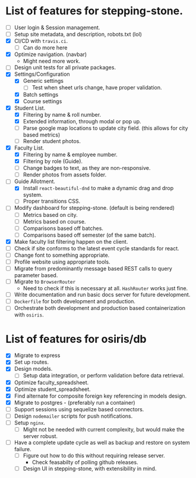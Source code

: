 # List of features for stepping-stone.
 - [ ] User login & Session management.
 - [ ] Setup site metadata, and description, robots.txt (lol)
 - [x] CI/CD with `travis.ci`.
    - [ ] Can do more here
 - [x] Optimize navigation. (navbar)
   - Might need more work.
 - [ ] Design unit tests for all private packages.
 - [x] Settings/Configuration
   - [x] Generic settings
     - [ ] Test when sheet urls change, have proper validation.
   - [x] Batch settings
   - [x] Course settings
 - [x] Student List. 
   - [x] Filtering by name & roll number.
   - [x] Extended information, through modal or pop up.
   - [ ] Parse google map locations to update city field. (this allows for city based metrics)
   - [ ] Render student photos.
 - [x] Faculty List.
   - [x] Filtering by name & employee number.
   - [x] Filtering by role (Guide). 
   - [ ] Change badges to text, as they are non-responsive.
   - [ ] Render photos from assets folder.
 - [ ] Guide Allotment.
   - [x] Install `react-beautiful-dnd` to make a dynamic drag and drop system. 
   - [ ] Proper transitions CSS.
 - [ ] Modify dashboard for stepping-stone. (default is being rendered)
   - [ ] Metrics based on city.
   - [ ] Metrics based on course.
   - [ ] Comparisons based off batches.
   - [ ] Comparisons based off semester (of the same batch).
 - [x] Make faculty list filtering happen on the client.
 - [ ] Check if site conforms to the latest event cycle standards for react.
 - [ ] Change font to something appropriate.
 - [ ] Profile website using appropriate tools.
 - [ ] Migrate from predominantly message based REST calls to query parameter based.
 - [ ] Migrate to `BrowserRouter`
   - Need to check if this is necessary at all. `HashRouter` works just fine. 
 - [ ] Write documentation and run basic docs server for future development.
 - [ ] `Dockerfile` for both development and production.
 - [ ] Orchestrate both development and production based containerization with `osiris`.

# List of features for osiris/db
 - [x] Migrate to express
 - [x] Set up routes.
 - [x] Design models.
   - [ ] Setup data integration, or perform validation before data retrieval.
 - [x] Optimize faculty_spreadsheet.
 - [x] Optimize student_spreadsheet.
 - [x] Find alternate for composite foreign key referencing in models design.
 - [x] Migrate to postgres - (preferably run a container)
 - [ ] Support sessions using sequelize based connectors.
 - [ ] Design `nodemailer` scripts for push notifications.
 - [ ] Setup `nginx`.
    - [ ] Might not be needed with current complexity, but would make the server robust.
 - [ ] Have a complete update cycle as well as backup and restore on system failure.
	- [ ] Figure out how to do this without requiring release server.
		- Check feasabilty of polling github releases.
	- [ ] Design UI in stepping-stone, with extensibility in mind.
